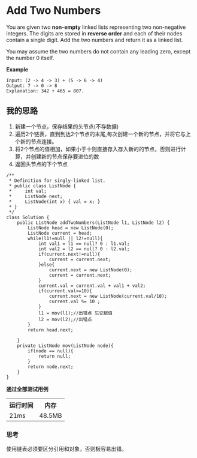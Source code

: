 # Add Two Numbers
You are given two **non-empty** linked lists representing two non-negative integers. The digits are stored in **reverse order** and each of their nodes contain a single digit. Add the two numbers and return it as a linked list.<br>

You may assume the two numbers do not contain any leading zero, except the number 0 itself.<br>

**Example**
```
Input: (2 -> 4 -> 3) + (5 -> 6 -> 4)
Output: 7 -> 0 -> 8
Explanation: 342 + 465 = 807.
```

## 我的思路
1. 新建一个节点，保存结果的头节点(不存数据)
2. 遍历2个链表，直到到达2个节点的末尾,每次创建一个新的节点，并将它与上个新的节点连接。
3. 将2个节点的值相加，如果小于十则直接存入存入新的的节点，否则进行计算，并创建新的节点保存要进位的数
4. 返回头节点的下个节点

```
/**
 * Definition for singly-linked list.
 * public class ListNode {
 *     int val;
 *     ListNode next;
 *     ListNode(int x) { val = x; }
 * }
 */
class Solution {
    public ListNode addTwoNumbers(ListNode l1, ListNode l2) {
        ListNode head = new ListNode(0);
        ListNode current = head;
        while(l1!=null || l2!=null){
            int val1 = l1 == null? 0 : l1.val;
            int val2 = l2 == null? 0 : l2.val;
            if(current.next!=null){
                current = current.next;
            }else{
                current.next = new ListNode(0);
                current = current.next;
            }
            current.val = current.val + val1 + val2;
            if(current.val>=10){
                current.next = new ListNode(current.val/10);
                current.val %= 10 ;
            }
            l1 = mov(l1);//出错点 忘记赋值
            l2 = mov(l2);//出错点
        }
        return head.next;
        
    }
    private ListNode mov(ListNode node){
        if(node == null){
            return null;
        }
        return node.next;
    }
}
```
**通过全部测试用例**
<table>
<th>
运行时间
</th>
<th>
内存</th>
<tr>
<td>21ms</td>
<td>48.5MB</td>
</tr>
</table>

### 思考
使用链表必须要区分引用和对象，否则极容易出错。